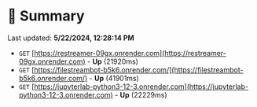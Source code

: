 # 📖 Summary
Last updated: **5/22/2024, 12:28:14 PM**

- `GET` [https://restreamer-09gx.onrender.com](https://restreamer-09gx.onrender.com) - **Up** (21920ms)
- `GET` [https://filestreambot-b5k6.onrender.com/](https://filestreambot-b5k6.onrender.com/) - **Up** (41901ms)
- `GET` [https://jupyterlab-python3-12-3.onrender.com](https://jupyterlab-python3-12-3.onrender.com) - **Up** (22229ms)

